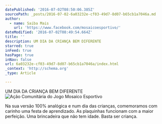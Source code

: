```yaml
---
datePublished: '2016-07-02T08:50:06.385Z'
sourcePath: _posts/2016-07-02-6a03232e-cf03-49d7-8d07-b65cb1a7046a.md
author:
  - name: Saiba Mais
    url: 'https://www.facebook.com/mosaicoesportivo/'
dateModified: '2016-07-02T08:49:54.664Z'
title: ''
description: UM DIA DA CRIANÇA BEM DIFERENTE
starred: true
inFeed: true
hasPage: true
inNav: false
url: 6a03232e-cf03-49d7-8d07-b65cb1a7046a/index.html
_context: 'http://schema.org'
_type: Article

---
```

UM DIA DA CRIANÇA BEM DIFERENTE
![Ação Comunitária do Jogo Mosaico Esportivo](https://s3-us-west-2.amazonaws.com/the-grid-img/p/f64f1176fe9c2529e3fefdfa180bb57748202b90.jpg)

Na sua versão 100% analógica e num dia das crianças, comemoramos com carinho uma festa de aprendizado. As plaquinhas funcionam com a maior perfeição. Uma brincadeira que não tem idade. Basta ser criança.